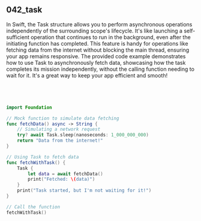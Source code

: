 ## 042_task

In Swift, the Task structure allows you to perform asynchronous operations independently of the surrounding scope's lifecycle. It's like launching a self-sufficient operation that continues to run in the background, even after the initiating function has completed. This feature is handy for operations like fetching data from the internet without blocking the main thread, ensuring your app remains responsive. The provided code example demonstrates how to use Task to asynchronously fetch data, showcasing how the task completes its mission independently, without the calling function needing to wait for it. It's a great way to keep your app efficient and smooth!

```swift




import Foundation

// Mock function to simulate data fetching
func fetchData() async -> String {
    // Simulating a network request
    try? await Task.sleep(nanoseconds: 1_000_000_000)
    return "Data from the internet!"
}

// Using Task to fetch data
func fetchWithTask() {
    Task {
        let data = await fetchData()
        print("Fetched: \(data)")
    }
    print("Task started, but I'm not waiting for it!")
}

// Call the function
fetchWithTask()

```
